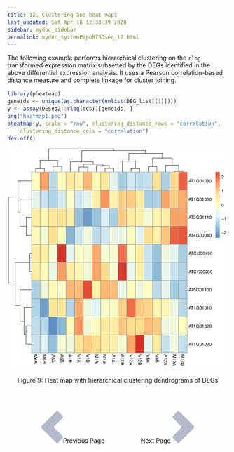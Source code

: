 ```yaml
---
title: 12. Clustering and heat maps
last_updated: Sat Apr 18 12:33:39 2020
sidebar: mydoc_sidebar
permalink: mydoc_systemPipeRIBOseq_12.html
---
```


The following example performs hierarchical clustering on the `rlog` transformed expression matrix subsetted by the DEGs identified in the 
above differential expression analysis. It uses a Pearson correlation-based distance measure and complete linkage for cluster joining.


```r
library(pheatmap)
geneids <- unique(as.character(unlist(DEG_list[[1]])))
y <- assay(DESeq2::rlog(dds))[geneids, ]
png("heatmap1.png")
pheatmap(y, scale = "row", clustering_distance_rows = "correlation", 
    clustering_distance_cols = "correlation")
dev.off()
```

![](./pages/mydoc/systemPipeRIBOseq_files/heatmap1.png)
<div align="center">Figure 9: Heat map with hierarchical clustering dendrograms of DEGs</div>

<br><br><center><a href="mydoc_systemPipeRIBOseq_11.html"><img src="images/left_arrow.png" alt="Previous page."></a>Previous Page &nbsp; &nbsp; &nbsp; &nbsp; &nbsp; &nbsp; &nbsp; &nbsp; &nbsp; &nbsp; Next Page
<a href="mydoc_systemPipeRIBOseq_13.html"><img src="images/right_arrow.png" alt="Next page."></a></center>
